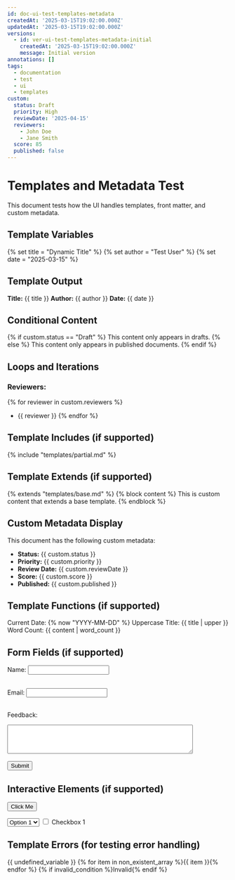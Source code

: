 ```yaml
---
id: doc-ui-test-templates-metadata
createdAt: '2025-03-15T19:02:00.000Z'
updatedAt: '2025-03-15T19:02:00.000Z'
versions:
  - id: ver-ui-test-templates-metadata-initial
    createdAt: '2025-03-15T19:02:00.000Z'
    message: Initial version
annotations: []
tags:
  - documentation
  - test
  - ui
  - templates
custom:
  status: Draft
  priority: High
  reviewDate: '2025-04-15'
  reviewers:
    - John Doe
    - Jane Smith
  score: 85
  published: false
---
```


# Templates and Metadata Test

This document tests how the UI handles templates, front matter, and custom metadata.

## Template Variables

{% set title = "Dynamic Title" %}
{% set author = "Test User" %}
{% set date = "2025-03-15" %}

## Template Output

**Title:** {{ title }}
**Author:** {{ author }}
**Date:** {{ date }}

## Conditional Content

{% if custom.status == "Draft" %}
This content only appears in drafts.
{% else %}
This content only appears in published documents.
{% endif %}

## Loops and Iterations

### Reviewers:
{% for reviewer in custom.reviewers %}
- {{ reviewer }}
{% endfor %}

## Template Includes (if supported)

{% include "templates/partial.md" %}

## Template Extends (if supported)

{% extends "templates/base.md" %}
{% block content %}
This is custom content that extends a base template.
{% endblock %}

## Custom Metadata Display

This document has the following custom metadata:

- **Status:** {{ custom.status }}
- **Priority:** {{ custom.priority }}
- **Review Date:** {{ custom.reviewDate }}
- **Score:** {{ custom.score }}
- **Published:** {{ custom.published }}

## Template Functions (if supported)

Current Date: {% now "YYYY-MM-DD" %}
Uppercase Title: {{ title | upper }}
Word Count: {{ content | word_count }}

## Form Fields (if supported)

<form>
  <label for="name">Name:</label>
  <input type="text" id="name" name="name"><br><br>
  
  <label for="email">Email:</label>
  <input type="email" id="email" name="email"><br><br>
  
  <label for="feedback">Feedback:</label>
  <textarea id="feedback" name="feedback" rows="4" cols="50"></textarea><br><br>
  
  <input type="submit" value="Submit">
</form>

## Interactive Elements (if supported)

<button onclick="alert('Button clicked!')">Click Me</button>

<select>
  <option value="option1">Option 1</option>
  <option value="option2">Option 2</option>
  <option value="option3">Option 3</option>
</select>

<input type="checkbox" id="checkbox1" name="checkbox1" value="value1">
<label for="checkbox1">Checkbox 1</label>

## Template Errors (for testing error handling)

{{ undefined_variable }}
{% for item in non_existent_array %}{{ item }}{% endfor %}
{% if invalid_condition %}Invalid{% endif %}
